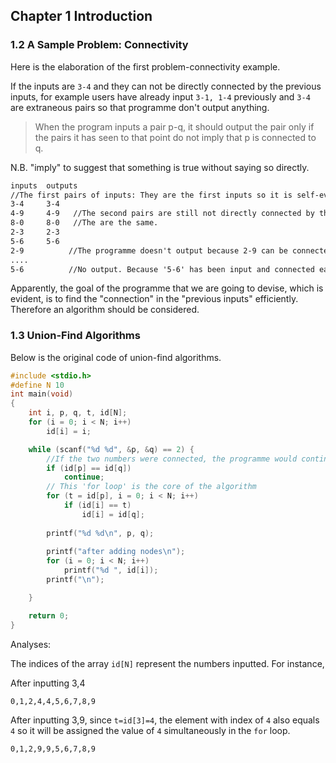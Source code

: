 ## Chapter 1 Introduction

### 1.2 A Sample Problem: Connectivity

Here is the elaboration of the first problem-connectivity example.

If the inputs are `3-4`  and they can not be directly connected by the previous inputs, for example users have already input `3-1, 1-4` previously and `3-4` are extraneous pairs so that programme don't output anything. 

> When the program inputs a pair p-q, it should output the pair only if the pairs it has seen to that point
> do not imply that p is connected to q.  

N.B. "imply" to suggest that something is true without saying so directly.

```txt
inputs	outputs 
//The first pairs of inputs: They are the first inputs so it is self-evident that they are not connected directly to each other when search for the stored table.
3-4 	3-4   
4-9		4-9   //The second pairs are still not directly connected by the previous inputs
8-0		8-0   //The are the same.
2-3		2-3
5-6		5-6
2-9 		 //The programme doesn't output because 2-9 can be connected by '2-3,3-4,4-9'
....
5-6 		 //No output. Because '5-6' has been input and connected each other. They are 'implied' by the previous inputs.
```

Apparently, the goal of the programme that we are going to devise, which is evident, is to find the "connection" in the "previous inputs" efficiently. Therefore an algorithm should be considered.

### 1.3 Union-Find Algorithms

Below is the original code of union-find algorithms.

```c
#include <stdio.h>
#define N 10
int main(void) 
{
	int i, p, q, t, id[N];	
	for (i = 0; i < N; i++)
		id[i] = i;

    while (scanf("%d %d", &p, &q) == 2) {
		//If the two numbers were connected, the programme would continue.
		if (id[p] == id[q]) 
			continue;
        // This 'for loop' is the core of the algorithm
		for (t = id[p], i = 0; i < N; i++)  
			if (id[i] == t)
				id[i] = id[q];
	
		printf("%d %d\n", p, q);
	
		printf("after adding nodes\n");
		for (i = 0; i < N; i++)
			printf("%d ", id[i]);
		printf("\n");

	}

	return 0;
}
```

Analyses: 

The indices of the array `id[N]` represent the numbers inputted. For instance, 

After inputting 3,4

```
0,1,2,4,4,5,6,7,8,9 
```

After inputting 3,9, since `t=id[3]=4`, the element with index of `4` also equals `4` so it will be assigned the value of `4` simultaneously in the `for` loop. 

```txt
0,1,2,9,9,5,6,7,8,9  
```

